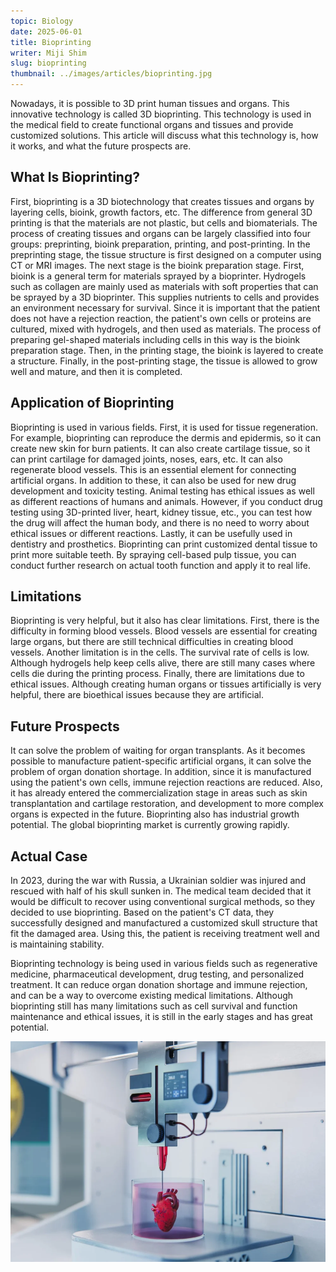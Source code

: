 ```yaml
---
topic: Biology
date: 2025-06-01
title: Bioprinting
writer: Miji Shim
slug: bioprinting
thumbnail: ../images/articles/bioprinting.jpg
---
```

Nowadays, it is possible to 3D print human tissues and organs. This innovative technology is called 3D bioprinting. This technology is used in the medical field to create functional organs and tissues and provide customized solutions. This article will discuss what this technology is, how it works, and what the future prospects are.

## What Is Bioprinting? 
First, bioprinting is a 3D biotechnology that creates tissues and organs by layering cells, bioink, growth factors, etc. The difference from general 3D printing is that the materials are not plastic, but cells and biomaterials. The process of creating tissues and organs can be largely classified into four groups: preprinting, bioink preparation, printing, and post-printing. In the preprinting stage, the tissue structure is first designed on a computer using CT or MRI images. The next stage is the bioink preparation stage. First, bioink is a general term for materials sprayed by a bioprinter. Hydrogels such as collagen are mainly used as materials with soft properties that can be sprayed by a 3D bioprinter. This supplies nutrients to cells and provides an environment necessary for survival. Since it is important that the patient does not have a rejection reaction, the patient's own cells or proteins are cultured, mixed with hydrogels, and then used as materials. The process of preparing gel-shaped materials including cells in this way is the bioink preparation stage. Then, in the printing stage, the bioink is layered to create a structure. Finally, in the post-printing stage, the tissue is allowed to grow well and mature, and then it is completed.

## Application of Bioprinting
Bioprinting is used in various fields. First, it is used for tissue regeneration. For example, bioprinting can reproduce the dermis and epidermis, so it can create new skin for burn patients. It can also create cartilage tissue, so it can print cartilage for damaged joints, noses, ears, etc. It can also regenerate blood vessels. This is an essential element for connecting artificial organs. In addition to these, it can also be used for new drug development and toxicity testing. Animal testing has ethical issues as well as different reactions of humans and animals. However, if you conduct drug testing using 3D-printed liver, heart, kidney tissue, etc., you can test how the drug will affect the human body, and there is no need to worry about ethical issues or different reactions. Lastly, it can be usefully used in dentistry and prosthetics. Bioprinting can print customized dental tissue to print more suitable teeth. By spraying cell-based pulp tissue, you can conduct further research on actual tooth function and apply it to real life.

## Limitations
Bioprinting is very helpful, but it also has clear limitations. First, there is the difficulty in forming blood vessels. Blood vessels are essential for creating large organs, but there are still technical difficulties in creating blood vessels. Another limitation is in the cells. The survival rate of cells is low. Although hydrogels help keep cells alive, there are still many cases where cells die during the printing process. Finally, there are limitations due to ethical issues. Although creating human organs or tissues artificially is very helpful, there are bioethical issues because they are artificial.

## Future Prospects
It can solve the problem of waiting for organ transplants. As it becomes possible to manufacture patient-specific artificial organs, it can solve the problem of organ donation shortage. In addition, since it is manufactured using the patient's own cells, immune rejection reactions are reduced. Also, it has already entered the commercialization stage in areas such as skin transplantation and cartilage restoration, and development to more complex organs is expected in the future. Bioprinting also has industrial growth potential. The global bioprinting market is currently growing rapidly.

## Actual Case
In 2023, during the war with Russia, a Ukrainian soldier was injured and rescued with half of his skull sunken in. The medical team decided that it would be difficult to recover using conventional surgical methods, so they decided to use bioprinting. Based on the patient's CT data, they successfully designed and manufactured a customized skull structure that fit the damaged area. Using this, the patient is receiving treatment well and is maintaining stability.

Bioprinting technology is being used in various fields such as regenerative medicine, pharmaceutical development, drug testing, and personalized treatment. It can reduce organ donation shortage and immune rejection, and can be a way to overcome existing medical limitations. Although bioprinting still has many limitations such as cell survival and function maintenance and ethical issues, it is still in the early stages and has great potential.

![](../images/articles/bioprinting.jpg)